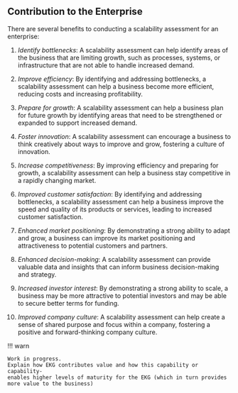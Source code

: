## Contribution to the Enterprise

There are several benefits to conducting a scalability assessment for an enterprise:

1. _Identify bottlenecks_: A scalability assessment can help identify areas of the business that are limiting growth, such as processes, systems, or infrastructure that are not able to handle increased demand.


2. _Improve efficiency_: By identifying and addressing bottlenecks, a scalability assessment can help a business become more efficient, reducing costs and increasing profitability.


3. _Prepare for growth_: A scalability assessment can help a business plan for future growth by identifying areas that need to be strengthened or expanded to support increased demand.


4. _Foster innovation_: A scalability assessment can encourage a business to think creatively about ways to improve and grow, fostering a culture of innovation.


5. _Increase competitiveness_: By improving efficiency and preparing for growth, a scalability assessment can help a business stay competitive in a rapidly changing market.


6. _Improved customer satisfaction_: By identifying and addressing bottlenecks, a scalability assessment can help a business improve the speed and quality of its products or services, leading to increased customer satisfaction.


7. _Enhanced market positioning_: By demonstrating a strong ability to adapt and grow, a business can improve its market positioning and attractiveness to potential customers and partners.


8. _Enhanced decision-making_: A scalability assessment can provide valuable data and insights that can inform business decision-making and strategy.


9. _Increased investor interest_: By demonstrating a strong ability to scale, a business may be more attractive to potential investors and may be able to secure better terms for funding.


10. _Improved company culture_: A scalability assessment can help create a sense of shared purpose and focus within a company, fostering a positive and forward-thinking company culture.


!!! warn

    Work in progress.
    Explain how EKG contributes value and how this capability or capability-
    enables higher levels of maturity for the EKG (which in turn provides more value to the business)
